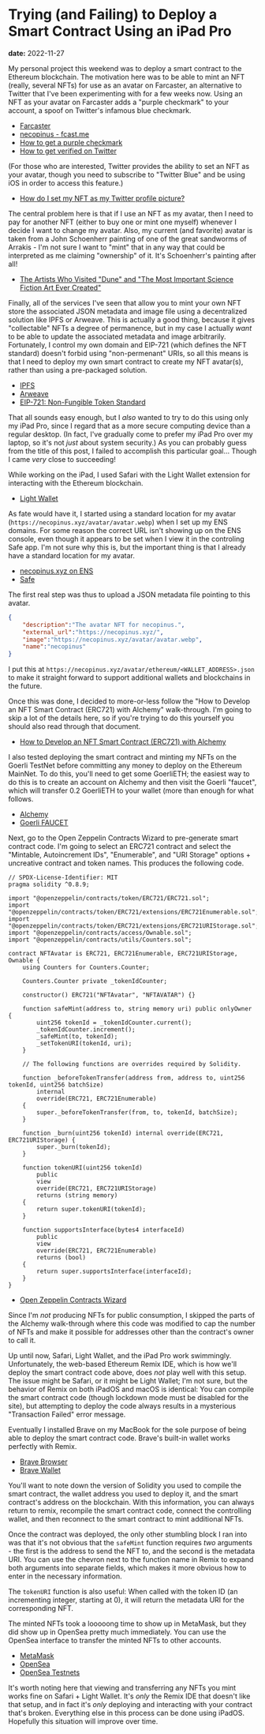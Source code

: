 # Trying (and Failing) to Deploy a Smart Contract Using an iPad Pro

**date:** 2022-11-27

My personal project this weekend was to deploy a smart contract to the Ethereum blockchain. The motivation here was to be able to mint an NFT (really, several NFTs) for use as an avatar on Farcaster, an alternative to Twitter that I've been experimenting with for a few weeks now. Using an NFT as your avatar on Farcaster adds a "purple checkmark" to your account, a spoof on Twitter's infamous blue checkmark.

* [Farcaster](https://www.farcaster.xyz/)
* [necopinus - fcast.me](https://fcast.me/necopinus)
* [How to get a purple checkmark](https://farcasterxyz.notion.site/How-to-get-a-purple-checkmark-fb66f0cb0f5f4f24b699b8f288a2f14a)
* [How to get verified on Twitter](https://help.twitter.com/managing-your-account/about-twitter-verified-accounts)

(For those who are interested, Twitter provides the ability to set an NFT as your avatar, though you need to subscribe to "Twitter Blue" and be using iOS in order to access this feature.)

* [How do I set my NFT as my Twitter profile picture?](https://support.opensea.io/hc/en-us/articles/4415562648851-How-do-I-set-my-NFT-as-my-Twitter-profile-picture-)

The central problem here is that if I use an NFT as my avatar, then I need to pay for another NFT (either to buy one or mint one myself) whenever I decide I want to change my avatar. Also, my current (and favorite) avatar is taken from a John Schoenherr painting of one of the great sandworms of Arrakis - I'm not sure I want to "mint" that in any way that could be interpreted as me claiming "ownership" of it. It's Schoenherr's painting after all!

* [The Artists Who Visited "Dune" and "The Most Important Science Fiction Art Ever Created"](https://dangerousminds.net/comments/the_artist_who_visited_dune)

Finally, all of the services I've seen that allow you to mint your own NFT store the associated JSON metadata and image file using a decentralized solution like IPFS or Arweave. This is actually a good thing, because it gives "collectable" NFTs a degree of permanence, but in my case I actually *want* to be able to update the associated metadata and image arbitrarily. Fortunately, I control my own domain and EIP-721 (which defines the NFT standard) doesn't forbid using "non-permenant" URIs, so all this means is that I need to deploy my own smart contract to create my NFT avatar(s), rather than using a pre-packaged solution.

* [IPFS](https://ipfs.tech/)
* [Arweave](https://www.arweave.org/)
* [EIP-721: Non-Fungible Token Standard](https://eips.ethereum.org/EIPS/eip-721)

That all sounds easy enough, but I *also* wanted to try to do this using only my iPad Pro, since I regard that as a more secure computing device than a regular desktop. (In fact, I've gradually come to prefer my iPad Pro over my laptop, so it's not *just* about system security.) As you can probably guess from the title of this post, I failed to accomplish this particular goal… Though I came *very* close to succeeding!

While working on the iPad, I used Safari with the Light Wallet extension for interacting with the Ethereum blockchain.

* [Light Wallet](https://wallet.light.so)

As fate would have it, I started using a standard location for my avatar (`https://necopinus.xyz/​avatar/​avatar.webp`) when I set up my ENS domains. For some reason the correct URL isn't showing up on the ENS console, even though it appears to be set when I view it in the controling Safe app. I'm not sure why this is, but the important thing is that I already have a standard location for my avatar.

* [necopinus.xyz on ENS](https://app.ens.domains/name/necopinus.xyz/details)
* [Safe](https://app.safe.global/)

The first real step was thus to upload a JSON metadata file pointing to this avatar.

```json
{
	"description":"The avatar NFT for necopinus.",
	"external_url":"https://necopinus.xyz/",
	"image":"https://necopinus.xyz/avatar/avatar.webp",
	"name":"necopinus"
}
```

I put this at `https://necopinus.xyz/​avatar/​ethereum/​<WALLET_ADDRESS>.json` to make it straight forward to support additional wallets and blockchains in the future.

Once this was done, I decided to more-or-less follow the "How to Develop an NFT Smart Contract (ERC721) with Alchemy" walk-through. I'm going to skip a lot of the details here, so if you're trying to do this yourself you should also read through that document.

* [How to Develop an NFT Smart Contract (ERC721) with Alchemy](https://docs.alchemy.com/docs/how-to-develop-an-nft-smart-contract-erc721-with-alchemy)

I also tested deploying the smart contract and minting my NFTs on the Goerli TestNet before committing any money to deploy on the Ethereum MainNet. To do this, you'll need to get some GoerliETH; the easiest way to do this is to create an account on Alchemy and then visit the Goerli "faucet", which will transfer 0.2 GoerliETH to your wallet (more than enough for what follows.

* [Alchemy](https://www.alchemy.com)
* [Goerli FAUCET](https://goerlifaucet.com/)

Next, go to the Open Zeppelin Contracts Wizard to pre-generate smart contract code. I'm going to select an ERC721 contract and select the "Mintable, Autoincrement IDs", "Enumerable", and "URI Storage" options + uncreative contract and token names. This produces the following code.

```solidity
// SPDX-License-Identifier: MIT
pragma solidity ^0.8.9;

import "@openzeppelin/contracts/token/ERC721/ERC721.sol";
import "@openzeppelin/contracts/token/ERC721/extensions/ERC721Enumerable.sol";
import "@openzeppelin/contracts/token/ERC721/extensions/ERC721URIStorage.sol";
import "@openzeppelin/contracts/access/Ownable.sol";
import "@openzeppelin/contracts/utils/Counters.sol";

contract NFTAvatar is ERC721, ERC721Enumerable, ERC721URIStorage, Ownable {
    using Counters for Counters.Counter;

    Counters.Counter private _tokenIdCounter;

    constructor() ERC721("NFTAvatar", "NFTAVATAR") {}

    function safeMint(address to, string memory uri) public onlyOwner {
        uint256 tokenId = _tokenIdCounter.current();
        _tokenIdCounter.increment();
        _safeMint(to, tokenId);
        _setTokenURI(tokenId, uri);
    }

    // The following functions are overrides required by Solidity.

    function _beforeTokenTransfer(address from, address to, uint256 tokenId, uint256 batchSize)
        internal
        override(ERC721, ERC721Enumerable)
    {
        super._beforeTokenTransfer(from, to, tokenId, batchSize);
    }

    function _burn(uint256 tokenId) internal override(ERC721, ERC721URIStorage) {
        super._burn(tokenId);
    }

    function tokenURI(uint256 tokenId)
        public
        view
        override(ERC721, ERC721URIStorage)
        returns (string memory)
    {
        return super.tokenURI(tokenId);
    }

    function supportsInterface(bytes4 interfaceId)
        public
        view
        override(ERC721, ERC721Enumerable)
        returns (bool)
    {
        return super.supportsInterface(interfaceId);
    }
}
```

* [Open Zeppelin Contracts Wizard](https://docs.openzeppelin.com/contracts/4.x/wizard)

Since I'm *not* producing NFTs for public consumption, I skipped the parts of the Alchemy walk-through where this code was modified to cap the number of NFTs and make it possible for addresses other than the contract's owner to call it.

Up until now, Safari, Light Wallet, and the iPad Pro work swimmingly. Unfortunately, the web-based Ethereum Remix IDE, which is how we'll deploy the smart contract code above, does *not* play well with this setup.  The issue might be Safari, or it might be Light Wallet; I'm not sure, but the behavior of Remix on both iPadOS and macOS is identical: You can compile the smart contract code (though lockdown mode must be disabled for the site), but attempting to deploy the code always results in a mysterious "Transaction Failed" error message.

Eventually I installed Brave on my MacBook for the sole purpose of being able to deploy the smart contract code. Brave's built-in wallet works perfectly with Remix.

* [Brave Browser](https://brave.com/)
* [Brave Wallet](https://brave.com/wallet/)

You'll want to note down the version of Solidity you used to compile the smart contract, the wallet address you used to deploy it, and the smart contract's address on the blockchain. With this information, you can always return to remix, recompile the smart contract code, connect the controlling wallet, and then reconnect to the smart contract to mint additional NFTs.

Once the contract was deployed, the only other stumbling block I ran into was that it's not obvious that the `safeMint` function requires *two* arguments - the first is the address to send the NFT to, and the second is the metadata URI. You can use the chevron next to the function name in Remix to expand both arguments into separate fields, which makes it more obvious how to enter in the necessary information.

The `tokenURI` function is also useful: When called with the token ID (an incrementing integer, starting at 0), it will return the metadata URI for the corresponding NFT.

The minted NFTs took a looooong time to show up in MetaMask, but they did show up in OpenSea pretty much immediately. You can use the OpenSea interface to transfer the minted NFTs to other accounts.

* [MetaMask](https://metamask.io)
* [OpenSea](https://opensea.io)
* [OpenSea Testnets](https://testnets.opensea.io)

It's worth noting here that viewing and transferring any NFTs you mint works fine on Safari + Light Wallet. It's *only* the Remix IDE that doesn't like that setup, and in fact it's *only* deploying and interacting with your contract that's broken. Everything else in this process can be done using iPadOS. Hopefully this situation will improve over time.
